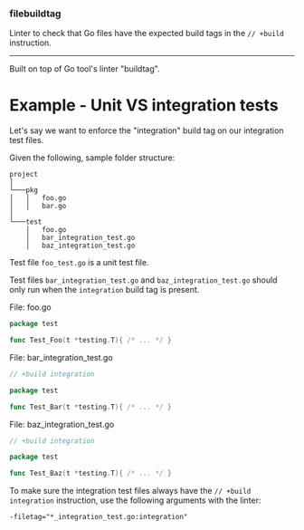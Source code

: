 <p align="center">
    <h3>filebuildtag</h3>
</p>

Linter to check that Go files have the expected build tags in the `// +build` instruction.

---

Built on top of Go tool's linter "buildtag".

# Example - Unit VS integration tests

Let's say we want to enforce the "integration" build tag on our integration test files.

Given the following, sample folder structure:
```
project
│
└───pkg
│   │   foo.go
│   │   bar.go
│
└───test
    │   foo.go
    │   bar_integration_test.go
    │   baz_integration_test.go
```

Test file `foo_test.go` is a unit test file.

Test files `bar_integration_test.go` and `baz_integration_test.go` should only run when the `integration` build 
tag is present.

File: foo.go
```go
package test

func Test_Foo(t *testing.T){ /* ... */ }
```

File: bar_integration_test.go
```go
// +build integration

package test

func Test_Bar(t *testing.T){ /* ... */ }
```

File: baz_integration_test.go
```go
// +build integration

package test

func Test_Baz(t *testing.T){ /* ... */ }
```

To make sure the integration test files always have the `// +build integration` instruction, use the following arguments
with the linter:

```
-filetag="*_integration_test.go:integration"
```